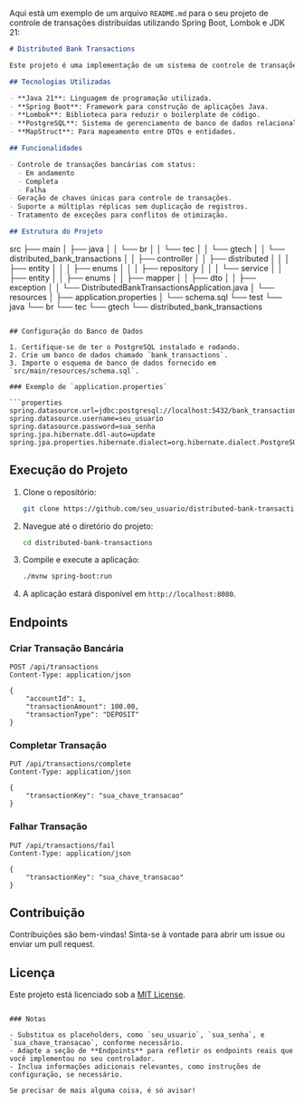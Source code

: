 Aqui está um exemplo de um arquivo `README.md` para o seu projeto de controle de transações distribuídas utilizando Spring Boot, Lombok e JDK 21:

```markdown
# Distributed Bank Transactions

Este projeto é uma implementação de um sistema de controle de transações bancárias distribuídas utilizando Spring Boot, Lombok e PostgreSQL. O sistema é projetado para garantir a integridade das transações em ambientes com múltiplas réplicas, utilizando otimização de bloqueio (Optimistic Locking).

## Tecnologias Utilizadas

- **Java 21**: Linguagem de programação utilizada.
- **Spring Boot**: Framework para construção de aplicações Java.
- **Lombok**: Biblioteca para reduzir o boilerplate de código.
- **PostgreSQL**: Sistema de gerenciamento de banco de dados relacional.
- **MapStruct**: Para mapeamento entre DTOs e entidades.

## Funcionalidades

- Controle de transações bancárias com status:
  - Em andamento
  - Completa
  - Falha
- Geração de chaves únicas para controle de transações.
- Suporte a múltiplas réplicas sem duplicação de registros.
- Tratamento de exceções para conflitos de otimização.

## Estrutura do Projeto

```
src
├── main
│   ├── java
│   │   └── br
│   │       └── tec
│   │           └── gtech
│   │               └── distributed_bank_transactions
│   │                   ├── controller
│   │                   ├── distributed
│   │                   │   ├── entity
│   │                   │   ├── enums
│   │                   │   ├── repository
│   │                   │   └── service
│   │                   ├── entity
│   │                   ├── enums
│   │                   ├── mapper
│   │                   ├── dto
│   │                   ├── exception
│   │                   └── DistributedBankTransactionsApplication.java
│   └── resources
│       ├── application.properties
│       └── schema.sql
└── test
    └── java
        └── br
            └── tec
                └── gtech
                    └── distributed_bank_transactions
```

## Configuração do Banco de Dados

1. Certifique-se de ter o PostgreSQL instalado e rodando.
2. Crie um banco de dados chamado `bank_transactions`.
3. Importe o esquema de banco de dados fornecido em `src/main/resources/schema.sql`.

### Exemplo de `application.properties`

```properties
spring.datasource.url=jdbc:postgresql://localhost:5432/bank_transactions
spring.datasource.username=seu_usuario
spring.datasource.password=sua_senha
spring.jpa.hibernate.ddl-auto=update
spring.jpa.properties.hibernate.dialect=org.hibernate.dialect.PostgreSQLDialect
```

## Execução do Projeto

1. Clone o repositório:
   ```bash
   git clone https://github.com/seu_usuario/distributed-bank-transactions.git
   ```

2. Navegue até o diretório do projeto:
   ```bash
   cd distributed-bank-transactions
   ```

3. Compile e execute a aplicação:
   ```bash
   ./mvnw spring-boot:run
   ```

4. A aplicação estará disponível em `http://localhost:8080`.

## Endpoints

### Criar Transação Bancária

```http
POST /api/transactions
Content-Type: application/json

{
    "accountId": 1,
    "transactionAmount": 100.00,
    "transactionType": "DEPOSIT"
}
```

### Completar Transação

```http
PUT /api/transactions/complete
Content-Type: application/json

{
    "transactionKey": "sua_chave_transacao"
}
```

### Falhar Transação

```http
PUT /api/transactions/fail
Content-Type: application/json

{
    "transactionKey": "sua_chave_transacao"
}
```

## Contribuição

Contribuições são bem-vindas! Sinta-se à vontade para abrir um issue ou enviar um pull request.

## Licença

Este projeto está licenciado sob a [MIT License](LICENSE).
```

### Notas

- Substitua os placeholders, como `seu_usuario`, `sua_senha`, e `sua_chave_transacao`, conforme necessário.
- Adapte a seção de **Endpoints** para refletir os endpoints reais que você implementou no seu controlador.
- Inclua informações adicionais relevantes, como instruções de configuração, se necessário.

Se precisar de mais alguma coisa, é só avisar!
